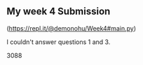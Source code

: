 ## My week 4 Submission

(https://repl.it/@demonohu/Week4#main.py)

I couldn't answer questions 1 and 3.

3088